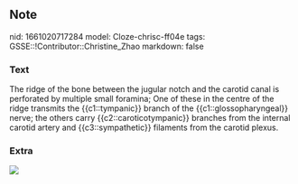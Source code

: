 ## Note
nid: 1661020717284
model: Cloze-chrisc-ff04e
tags: GSSE::!Contributor::Christine_Zhao
markdown: false

### Text
<div>
  <div>
    <div>
      The ridge of the bone between the jugular notch and the
      carotid canal is perforated by multiple small foramina; One
      of these in the centre of the ridge transmits the
      {{c1::tympanic}} branch of the {{c1::glossopharyngeal}}
      nerve; the others carry {{c2::caroticotympanic}} branches
      from the internal carotid artery and {{c3::sympathetic}}
      filaments from the carotid plexus.
    </div>
  </div>
</div>

### Extra
<img src="Screen%20Shot%202021-08-01%20at%209.20.34%20am.png">
